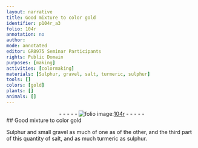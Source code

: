 ```yaml
---
layout: narrative
title: Good mixture to color gold
identifier: p104r_a3
folio: 104r
annotation: no
author:
mode: annotated
editor: GR8975 Seminar Participants
rights: Public Domain
purposes: [making]
activities: [colormaking]
materials: [Sulphur, gravel, salt, turmeric, sulphur]
tools: []
colors: [gold]
plants: []
animals: []
---
```


 <div class="folio" align="center">- - - - - <a href="http://gallica.bnf.fr/ark:/12148/btv1b10500001g/f213.image" target="_blank"><img src="https://cu-mkp.github.io/GR8975-edition/assets/photo-icon.png" alt="folio image: " style="display:inline-block; margin-bottom:-3px;"/>104r</a> - - - - - </div>  
## Good mixture to color <span class="color">gold</span>

 
<span class="activity"></span><span class="material">Sulphur</span> and small <span class="material">gravel</span> as much of one as of the other, and the third part of this quantity of <span class="material">salt</span>, and as much <span class="material">turmeric</span> as <span class="material">sulphur</span>.
 